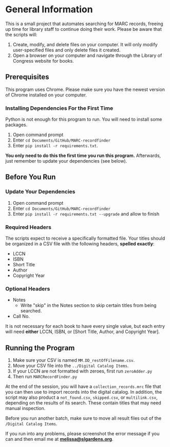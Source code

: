 # General Information
This is a small project that automates searching for MARC records, freeing up time for library staff to continue doing their work. Please be aware that the scripts will:

1. Create, modify, and delete files on your computer. It will only modify user-specified files and only delete files it created.
2. Open a browser on your computer and navigate through the Library of Congress website for books.

## Prerequisites
This program uses Chrome. Please make sure you have the newest version of Chrome installed on your computer.

### Installing Dependencies For the First Time
Python is not enough for this program to run. You will need to install some packages.
1. Open command prompt
2. Enter `cd Documents/GitHub/MARC-recordfinder`
3. Enter `pip install -r requirements.txt`.

**You only need to do this the first time you run this program.** Afterwards, just remember to update your dependencies (see below).

## Before You Run

### Update Your Dependencies
1. Open command prompt
2. Enter `cd Documents/GitHub/MARC-recordfinder`
2. Enter `pip install -r requirements.txt --upgrade` and allow to finish

### Required Headers
The scripts expect to receive a specifically formatted file. Your titles should be organized in a CSV file with the following headers, **spelled exactly**:
- LCCN
- ISBN
- Short Title
- Author
- Copyright Year

### Optional Headers
- Notes
  - Write "skip" in the Notes section to skip certain titles from being searched.
- Call No.

It is not necessary for each book to have every single value, but each entry will need **either** LCCN, ISBN, or [Short Title, Author, and Copyright Year].

## Running the Program
1. Make sure your CSV is named `MM.DD_restOfFilename.csv`.
2. Move your CSV file into the `../Digital Catalog Items`.
4. If your LCCN are not formatted with zeroes, first run `zeroAdder.py`
5. Then run `MARCRecordFinder.py`

At the end of the session, you will have a `collection_records.mrc` file that you can then use to import records into the digital catalog. In addition, the script may also product a `not_found.csv`, `skipped.csv`, or `multilink.csv`, depending on the results of its search. These contain titles that may need manual inspection.

Before you run another batch, make sure to move all result files out of the `/Digital Catalog Items`.

If you run into any problems, please screenshot the error message if you can and then email me at **melissa@slgardens.org**.